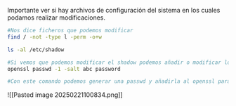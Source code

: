 
Importante ver si hay archivos de configuración del sistema en los cuales podamos realizar modificaciones.

```bash
#Nos dice ficheros que podemos modificar
find / -not -type l -perm -o+w

ls -al /etc/shadow

#Si vemos que podemos modificar el shadow podemos añadir o modificar los permisos de los usuarios.
openssl passwd -1 -salt abc password

#Con este comando podemos generar una passwd y añadirla al openssl para que el usuario root tenga de password password.
```

![[Pasted image 20250221100834.png]]
